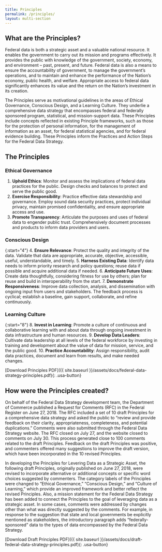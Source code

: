 ```yaml
---
title: Principles
permalink: /principles/
layout: multi-section
---
```


<section class="usa-section">
<div class="usa-grid" markdown="1">

## What are the Principles?

Federal data is both a strategic asset and a valuable national resource. It enables the government to carry out its mission and programs effectively. It provides the public with knowledge of the government, society, economy, and environment – past, present, and future. Federal data is also a means to ensure the accountability of government, to manage the government’s operations, and to maintain and enhance the performance of the Nation’s economy, public health, and welfare. Appropriate access to federal data significantly enhances its value and the return on the Nation’s investment in its creation.

The Principles serve as motivational guidelines in the areas of Ethical Governance, Conscious Design, and a Learning Culture. They underlie a comprehensive data strategy that encompasses federal and federally sponsored program, statistical, and mission-support data. These Principles include concepts reflected in existing Principle frameworks, such as those for the protection of personal information, for the management of information as an asset, for federal statistical agencies, and for federal evidence building. These Principles inform the Practices and Action Steps for the Federal Data Strategy.

</div>
</section>

<section class="usa-section usa-section-dark">
<div class="usa-grid" markdown="1">

## The Principles

### Ethical Governance

1.  **Uphold Ethics**: Monitor and assess the implications of federal data practices for the public. Design checks and balances to protect and serve the public good. 
2.  **Exercise Responsibility**: Practice effective data stewardship and governance. Employ sound data security practices, protect individual privacy, maintain promised confidentiality, and ensure appropriate access and use.  
3.  **Promote Transparency**: Articulate the purposes and uses of federal data to engender public trust. Comprehensively document processes and products to inform data providers and users. 

### Conscious Design

{:start="4"}
4.  **Ensure Relevance**: Protect the quality and integrity of the data. Validate that data are appropriate, accurate, objective, accessible, useful, understandable, and timely. 
5.  **Harness Existing Data**: Identify data needs to inform priority research and policy questions; reuse data if possible and acquire additional data if needed. 
6.  **Anticipate Future Uses**: Create data thoughtfully, considering fitness for use by others; plan for reuse and build in interoperability from the start. 
7.  **Demonstrate Responsiveness**: Improve data collection, analysis, and dissemination with ongoing input from users and stakeholders. The feedback process is cyclical; establish a baseline, gain support, collaborate, and refine continuously.

### Learning Culture

{:start="8"}
8.  **Invest in Learning**: Promote a culture of continuous and collaborative learning with and about data through ongoing investment in data infrastructure and human resources. 
9.  **Develop Data Leaders**: Cultivate data leadership at all levels of the federal workforce by investing in training and development about the value of data for mission, service, and the public good.
10. **Practice Accountability**: Assign responsibility, audit data practices, document and learn from results, and make needed changes.

[Download Principles PDF]({{ site.baseurl }}/assets/docs/federal-data-strategy-principles.pdf){: .usa-button}

</div>
</section>

<section class="usa-section">
<div class="usa-grid" markdown="1">

## How were the Principles created?

On behalf of the Federal Data Strategy development team, the Department of Commerce published a Request for Comments (RFC) in the Federal Register on June 27, 2018. The RFC included a set of 10 draft Principles for a comprehensive data strategy and asked the public to “review and provide feedback on their clarity, appropriateness, completeness, and potential duplications.” Comments were also submitted through the Federal Data Strategy website. The RFC closed on July 27, and the website closed to comments on July 30. This process generated close to 100 comments related to the draft Principles. Feedback on the draft Principles was positive, and commenters offered many suggestions to improve the draft version, which have been incorporated in the 10 revised Principles. 

In developing the Principles for Levering Data as a Strategic Asset, the following draft Principles, originally published on June 27, 2018, were revised to incorporate alternative or additional concepts or specific word choices suggested by commenters. The category labels of the Principles were changed to “Ethical Governance,” “Conscious Design,” and “Culture of Learning,” which provide an improved framework and better reflect the revised Principles. Also, a mission statement for the Federal Data Strategy has been added to connect the Principles to the goal of leveraging data as a strategic asset. In some cases, comments were addressed by changes other than what was directly suggested by the comments. For example, in response to the suggestion that state and local governments be explicitly mentioned as stakeholders, the introductory paragraph adds “federally-sponsored” data to the types of data encompassed by the Federal Data Strategy.

[Download Draft Principles PDF]({{ site.baseurl }}/assets/docs/draft-federal-data-strategy-principles.pdf){: .usa-button}

</div>
</section>

